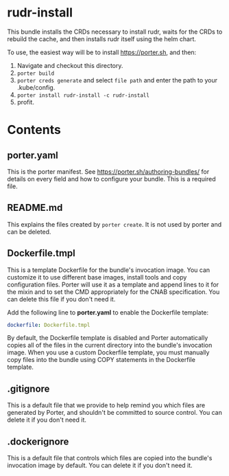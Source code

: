 # rudr-install

This bundle installs the CRDs necessary to install rudr, waits for the CRDs to rebuild the cache, and then installs rudr itself using the helm chart. 

To use, the easiest way will be to install https://porter.sh, and then:

1. Navigate and checkout this directory.
2. `porter build`
3. `porter creds generate` and select `file path` and enter the path to your .kube/config.
4. `porter install rudr-install -c rudr-install`
5. profit.

# Contents

## porter.yaml

This is the porter manifest. See https://porter.sh/authoring-bundles/ for 
details on every field and how to configure your bundle. This is a required
file.

## README.md

This explains the files created by `porter create`. It is not used by porter and
can be deleted.

## Dockerfile.tmpl

This is a template Dockerfile for the bundle's invocation image. You can
customize it to use different base images, install tools and copy configuration
files. Porter will use it as a template and append lines to it for the mixin and to set
the CMD appropriately for the CNAB specification. You can delete this file if you don't
need it.

Add the following line to **porter.yaml** to enable the Dockerfile template:

```yaml
dockerfile: Dockerfile.tmpl
```

By default, the Dockerfile template is disabled and Porter automatically copies
all of the files in the current directory into the bundle's invocation image. When
you use a custom Dockerfile template, you must manually copy files into the bundle
using COPY statements in the Dockerfile template.

## .gitignore

This is a default file that we provide to help remind you which files are
generated by Porter, and shouldn't be committed to source control. You can
delete it if you don't need it.

## .dockerignore

This is a default file that controls which files are copied into the bundle's
invocation image by default. You can delete it if you don't need it.
